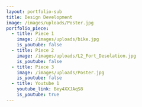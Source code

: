 ```yaml
---
layout: portfolio-sub
title: Design Development
image: /images/uploads/Poster.jpg
portfolio_piece:
  - title: Piece 1
    image: /images/uploads/bike.jpg
    is_youtube: false
  - title: Piece 2
    image: /images/uploads/L2_Fort_Desolation.jpg
    is_youtube: false
  - title: Piece 3
    image: /images/uploads/Poster.jpg
    is_youtube: false
  - title: Youtube 1
    youtube_link: Bey4XXJAqS8
    is_youtube: true
---
```


